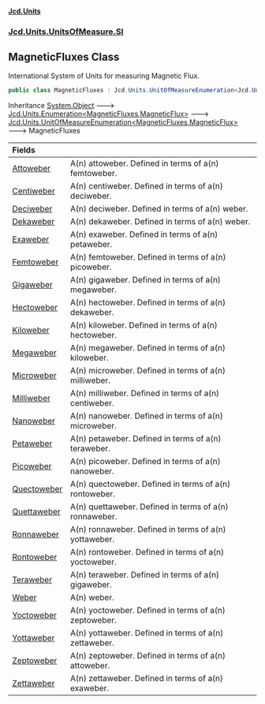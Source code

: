 #### [Jcd.Units](index.md 'index')
### [Jcd.Units.UnitsOfMeasure.SI](Jcd.Units.UnitsOfMeasure.SI.md 'Jcd.Units.UnitsOfMeasure.SI')

## MagneticFluxes Class

International System of Units for measuring Magnetic Flux.

```csharp
public class MagneticFluxes : Jcd.Units.UnitOfMeasureEnumeration<Jcd.Units.UnitsOfMeasure.SI.MagneticFluxes, Jcd.Units.UnitTypes.MagneticFlux>
```

Inheritance [System.Object](https://docs.microsoft.com/en-us/dotnet/api/System.Object 'System.Object') &#129106; [Jcd.Units.Enumeration&lt;](Jcd.Units.Enumeration_TEnumeration,T_.md 'Jcd.Units.Enumeration<TEnumeration,T>')[MagneticFluxes](Jcd.Units.UnitsOfMeasure.SI.MagneticFluxes.md 'Jcd.Units.UnitsOfMeasure.SI.MagneticFluxes')[,](Jcd.Units.Enumeration_TEnumeration,T_.md 'Jcd.Units.Enumeration<TEnumeration,T>')[MagneticFlux](Jcd.Units.UnitTypes.MagneticFlux.md 'Jcd.Units.UnitTypes.MagneticFlux')[&gt;](Jcd.Units.Enumeration_TEnumeration,T_.md 'Jcd.Units.Enumeration<TEnumeration,T>') &#129106; [Jcd.Units.UnitOfMeasureEnumeration&lt;](Jcd.Units.UnitOfMeasureEnumeration_TEnumeration,T_.md 'Jcd.Units.UnitOfMeasureEnumeration<TEnumeration,T>')[MagneticFluxes](Jcd.Units.UnitsOfMeasure.SI.MagneticFluxes.md 'Jcd.Units.UnitsOfMeasure.SI.MagneticFluxes')[,](Jcd.Units.UnitOfMeasureEnumeration_TEnumeration,T_.md 'Jcd.Units.UnitOfMeasureEnumeration<TEnumeration,T>')[MagneticFlux](Jcd.Units.UnitTypes.MagneticFlux.md 'Jcd.Units.UnitTypes.MagneticFlux')[&gt;](Jcd.Units.UnitOfMeasureEnumeration_TEnumeration,T_.md 'Jcd.Units.UnitOfMeasureEnumeration<TEnumeration,T>') &#129106; MagneticFluxes

| Fields | |
| :--- | :--- |
| [Attoweber](Jcd.Units.UnitsOfMeasure.SI.MagneticFluxes.Attoweber.md 'Jcd.Units.UnitsOfMeasure.SI.MagneticFluxes.Attoweber') | A(n) attoweber. Defined in terms of a(n) femtoweber. |
| [Centiweber](Jcd.Units.UnitsOfMeasure.SI.MagneticFluxes.Centiweber.md 'Jcd.Units.UnitsOfMeasure.SI.MagneticFluxes.Centiweber') | A(n) centiweber. Defined in terms of a(n) deciweber. |
| [Deciweber](Jcd.Units.UnitsOfMeasure.SI.MagneticFluxes.Deciweber.md 'Jcd.Units.UnitsOfMeasure.SI.MagneticFluxes.Deciweber') | A(n) deciweber. Defined in terms of a(n) weber. |
| [Dekaweber](Jcd.Units.UnitsOfMeasure.SI.MagneticFluxes.Dekaweber.md 'Jcd.Units.UnitsOfMeasure.SI.MagneticFluxes.Dekaweber') | A(n) dekaweber. Defined in terms of a(n) weber. |
| [Exaweber](Jcd.Units.UnitsOfMeasure.SI.MagneticFluxes.Exaweber.md 'Jcd.Units.UnitsOfMeasure.SI.MagneticFluxes.Exaweber') | A(n) exaweber. Defined in terms of a(n) petaweber. |
| [Femtoweber](Jcd.Units.UnitsOfMeasure.SI.MagneticFluxes.Femtoweber.md 'Jcd.Units.UnitsOfMeasure.SI.MagneticFluxes.Femtoweber') | A(n) femtoweber. Defined in terms of a(n) picoweber. |
| [Gigaweber](Jcd.Units.UnitsOfMeasure.SI.MagneticFluxes.Gigaweber.md 'Jcd.Units.UnitsOfMeasure.SI.MagneticFluxes.Gigaweber') | A(n) gigaweber. Defined in terms of a(n) megaweber. |
| [Hectoweber](Jcd.Units.UnitsOfMeasure.SI.MagneticFluxes.Hectoweber.md 'Jcd.Units.UnitsOfMeasure.SI.MagneticFluxes.Hectoweber') | A(n) hectoweber. Defined in terms of a(n) dekaweber. |
| [Kiloweber](Jcd.Units.UnitsOfMeasure.SI.MagneticFluxes.Kiloweber.md 'Jcd.Units.UnitsOfMeasure.SI.MagneticFluxes.Kiloweber') | A(n) kiloweber. Defined in terms of a(n) hectoweber. |
| [Megaweber](Jcd.Units.UnitsOfMeasure.SI.MagneticFluxes.Megaweber.md 'Jcd.Units.UnitsOfMeasure.SI.MagneticFluxes.Megaweber') | A(n) megaweber. Defined in terms of a(n) kiloweber. |
| [Microweber](Jcd.Units.UnitsOfMeasure.SI.MagneticFluxes.Microweber.md 'Jcd.Units.UnitsOfMeasure.SI.MagneticFluxes.Microweber') | A(n) microweber. Defined in terms of a(n) milliweber. |
| [Milliweber](Jcd.Units.UnitsOfMeasure.SI.MagneticFluxes.Milliweber.md 'Jcd.Units.UnitsOfMeasure.SI.MagneticFluxes.Milliweber') | A(n) milliweber. Defined in terms of a(n) centiweber. |
| [Nanoweber](Jcd.Units.UnitsOfMeasure.SI.MagneticFluxes.Nanoweber.md 'Jcd.Units.UnitsOfMeasure.SI.MagneticFluxes.Nanoweber') | A(n) nanoweber. Defined in terms of a(n) microweber. |
| [Petaweber](Jcd.Units.UnitsOfMeasure.SI.MagneticFluxes.Petaweber.md 'Jcd.Units.UnitsOfMeasure.SI.MagneticFluxes.Petaweber') | A(n) petaweber. Defined in terms of a(n) teraweber. |
| [Picoweber](Jcd.Units.UnitsOfMeasure.SI.MagneticFluxes.Picoweber.md 'Jcd.Units.UnitsOfMeasure.SI.MagneticFluxes.Picoweber') | A(n) picoweber. Defined in terms of a(n) nanoweber. |
| [Quectoweber](Jcd.Units.UnitsOfMeasure.SI.MagneticFluxes.Quectoweber.md 'Jcd.Units.UnitsOfMeasure.SI.MagneticFluxes.Quectoweber') | A(n) quectoweber. Defined in terms of a(n) rontoweber. |
| [Quettaweber](Jcd.Units.UnitsOfMeasure.SI.MagneticFluxes.Quettaweber.md 'Jcd.Units.UnitsOfMeasure.SI.MagneticFluxes.Quettaweber') | A(n) quettaweber. Defined in terms of a(n) ronnaweber. |
| [Ronnaweber](Jcd.Units.UnitsOfMeasure.SI.MagneticFluxes.Ronnaweber.md 'Jcd.Units.UnitsOfMeasure.SI.MagneticFluxes.Ronnaweber') | A(n) ronnaweber. Defined in terms of a(n) yottaweber. |
| [Rontoweber](Jcd.Units.UnitsOfMeasure.SI.MagneticFluxes.Rontoweber.md 'Jcd.Units.UnitsOfMeasure.SI.MagneticFluxes.Rontoweber') | A(n) rontoweber. Defined in terms of a(n) yoctoweber. |
| [Teraweber](Jcd.Units.UnitsOfMeasure.SI.MagneticFluxes.Teraweber.md 'Jcd.Units.UnitsOfMeasure.SI.MagneticFluxes.Teraweber') | A(n) teraweber. Defined in terms of a(n) gigaweber. |
| [Weber](Jcd.Units.UnitsOfMeasure.SI.MagneticFluxes.Weber.md 'Jcd.Units.UnitsOfMeasure.SI.MagneticFluxes.Weber') | A(n) weber. |
| [Yoctoweber](Jcd.Units.UnitsOfMeasure.SI.MagneticFluxes.Yoctoweber.md 'Jcd.Units.UnitsOfMeasure.SI.MagneticFluxes.Yoctoweber') | A(n) yoctoweber. Defined in terms of a(n) zeptoweber. |
| [Yottaweber](Jcd.Units.UnitsOfMeasure.SI.MagneticFluxes.Yottaweber.md 'Jcd.Units.UnitsOfMeasure.SI.MagneticFluxes.Yottaweber') | A(n) yottaweber. Defined in terms of a(n) zettaweber. |
| [Zeptoweber](Jcd.Units.UnitsOfMeasure.SI.MagneticFluxes.Zeptoweber.md 'Jcd.Units.UnitsOfMeasure.SI.MagneticFluxes.Zeptoweber') | A(n) zeptoweber. Defined in terms of a(n) attoweber. |
| [Zettaweber](Jcd.Units.UnitsOfMeasure.SI.MagneticFluxes.Zettaweber.md 'Jcd.Units.UnitsOfMeasure.SI.MagneticFluxes.Zettaweber') | A(n) zettaweber. Defined in terms of a(n) exaweber. |

